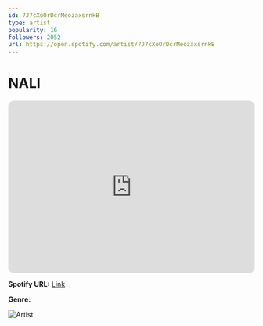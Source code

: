 ```yaml
---
id: 7J7cXoOrDcrMeozaxsrnkB
type: artist
popularity: 16
followers: 2052
url: https://open.spotify.com/artist/7J7cXoOrDcrMeozaxsrnkB
---
```

# NALI

<iframe style="border-radius:12px" src="https://open.spotify.com/embed/artist/7J7cXoOrDcrMeozaxsrnkB" width="100%" height="352" frameBorder="0" allowfullscreen="" allow="autoplay; clipboard-write; encrypted-media; fullscreen; picture-in-picture" loading="lazy"></iframe>

**Spotify URL:** [Link](https://open.spotify.com/artist/7J7cXoOrDcrMeozaxsrnkB)

**Genre:** 

![Artist](https://i.scdn.co/image/ab6761610000e5eb99e02795911858d07ea1a2c0)
